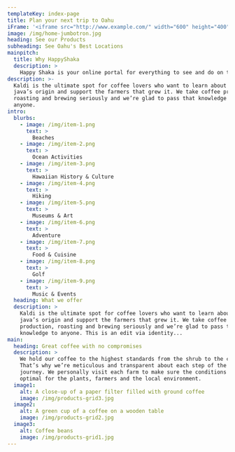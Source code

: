 ```yaml
---
templateKey: index-page
title: Plan your next trip to Oahu
iFrame: '<iframe src="http://www.example.com/" width="600" height="400"></iframe>'
image: /img/home-jumbotron.jpg
heading: See our Products
subheading: See Oahu's Best Locations
mainpitch:
  title: Why HappyShaka
  description: >
    Happy Shaka is your online portal for everything to see and do on the island of Oahu. Whether you need to book an adventure, travel to the most iconic beaches, or experience the rich history of Hawaii, we are here to help your vacation the happiest one yet.
description: >-
  Kaldi is the ultimate spot for coffee lovers who want to learn about their
  java’s origin and support the farmers that grew it. We take coffee production,
  roasting and brewing seriously and we’re glad to pass that knowledge to
  anyone.
intro:
  blurbs:
    - image: /img/item-1.png
      text: >
        Beaches
    - image: /img/item-2.png
      text: >
        Ocean Activities
    - image: /img/item-3.png
      text: >
        Hawaiian History & Culture
    - image: /img/item-4.png
      text: >
        Hiking
    - image: /img/item-5.png
      text: >
        Museums & Art
    - image: /img/item-6.png
      text: >
        Adventure
    - image: /img/item-7.png
      text: >
        Food & Cuisine
    - image: /img/item-8.png
      text: >
        Golf
    - image: /img/item-9.png
      text: >
        Music & Events
  heading: What we offer
  description: >
    Kaldi is the ultimate spot for coffee lovers who want to learn about their
    java’s origin and support the farmers that grew it. We take coffee
    production, roasting and brewing seriously and we’re glad to pass that
    knowledge to anyone. This is an edit via identity...
main:
  heading: Great coffee with no compromises
  description: >
    We hold our coffee to the highest standards from the shrub to the cup.
    That’s why we’re meticulous and transparent about each step of the coffee’s
    journey. We personally visit each farm to make sure the conditions are
    optimal for the plants, farmers and the local environment.
  image1:
    alt: A close-up of a paper filter filled with ground coffee
    image: /img/products-grid3.jpg
  image2:
    alt: A green cup of a coffee on a wooden table
    image: /img/products-grid2.jpg
  image3:
    alt: Coffee beans
    image: /img/products-grid1.jpg
---
```

